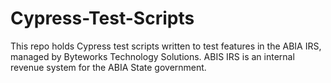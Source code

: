 # Cypress-Test-Scripts

This repo holds Cypress test scripts written to test features in the ABIA IRS, managed by Byteworks Technology Solutions. ABIS IRS is an internal revenue system for the ABIA State government.

